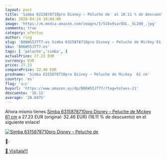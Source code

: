 ```yaml
---
layout: post
title: 'Simba 6315878710pro Disney – Peluche de  al 16.11 % de descuento'
date: 2020-04-24 19:04:00
image: 'https://m.media-amazon.com/images/I/51bx9sarOGL._SL200_.jpg'
comments: true
category: ofertas
author: ring
slug: 'B06W55JTT7-es Simba 6315878710pro Disney – Peluche de Mickey 61 cm'
sku: 'B06W55JTT7-es'
tags: [ 'peluche','simba', ]
actualPrice: 27.23 EUR
currency: EUR
price: 27.23
comparePrice: 32.46 EUR
prodname: 'Simba 6315878710pro Disney – Peluche de Mickey  61 cm'
country: 'es'
flag: '🇪🇸'
buyurl: 'https://www.amazon.es/dp/B06W55JTT7/?tag=tolees-21'
descuento: '16.11'
average: '28.0475'
---
```


Ahora mismo tienes [Simba 6315878710pro Disney – Peluche de Mickey  61 cm](https://www.amazon.es/dp/B06W55JTT7/?tag=tolees-21) a 27.23 EUR (original: 32.46 EUR) (16.11 %  de descuento) en el siguiente enlace!

[![Simba 6315878710pro Disney – Peluche de ](https://m.media-amazon.com/images/I/51bx9sarOGL._SL200_.jpg)](https://www.amazon.es/dp/B06W55JTT7/?tag=tolees-21)

🔎:


[🛒 Visítala!!!](https://www.amazon.es/dp/B06W55JTT7/?tag=tolees-21)
